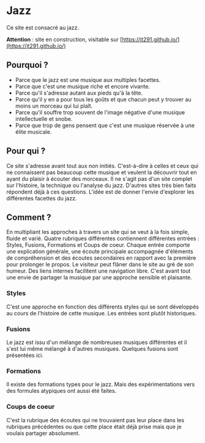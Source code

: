 # Jazz

Ce site est consacré au jazz.

**Attention** : site en construction, visitable sur [https://jt291.github.io/](https://jt291.github.io/)
## Pourquoi ?
- Parce que le jazz est une musique aux multiples facettes.
- Parce que c'est une musique riche et encore vivante.
- Parce qu'il s'adresse autant aux pieds qu'à la tête.
- Parce qu'il y en a pour tous les goûts et que chacun peut y trouver au moins un morceau qui lui plaît.
- Parce qu'il souffre trop souvent de l'image négative d'une musique intellectuelle et snobe.
- Parce que trop de gens pensent que c'est une musique réservée à une élite musicale.

## Pour qui ?
Ce site s'adresse avant tout aux non initiés. C'est-à-dire à celles et ceux qui ne connaissent pas beaucoup cette musique et veulent la découvrir tout en ayant du plaisir à écouter des morceaux. Il ne s'agit pas d'un site complet sur l'histoire, la technique ou l'analyse du jazz. D'autres sites très bien faits répondent déjà à ces questions. L'idée est de donner l'envie d'explorer les différentes facettes du jazz.

## Comment ?
En multipliant les approches à travers un site qui se veut à la fois simple, fluide et varié. Quatre rubriques différentes contiennent différentes entrées : Styles, Fusions, Formations et Coups de coeur. Chaque entrée comporte une explication générale, une écoute principale accompagnée d'éléments de compréhension et des écoutes secondaires en rapport avec la première pour prolonger le propos. Le visiteur peut flâner dans le site au gré de  son humeur. Des liens internes facilitent une navigation libre. C'est avant tout une envie de partager la musique par une approche sensible et plaisante.

### Styles
C'est une approche en fonction des différents styles qui se sont développés au cours de l'histoire de cette musique. Les entrées sont plutôt historiques.

### Fusions
Le jazz est issu d'un mélange de nombreuses musiques différentes et il s'est lui même mélangé à d'autres musiques. Quelques fusions sont présentées ici.

### Formations
Il existe des formations types pour le jazz. Mais des expérimentations vers des formules atypiques ont aussi été faites.

### Coups de coeur
C'est la rubrique des écoutes qui ne trouvaient pas leur place dans les rubriques précédentes ou que cette place était déjà prise mais que je voulais partager absolument.
